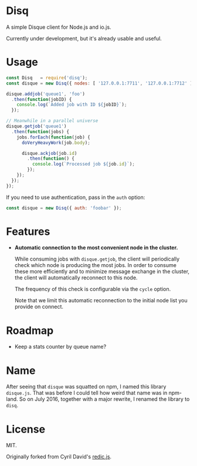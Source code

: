 # Disq

A simple Disque client for Node.js and io.js.

Currently under development, but it's already usable and useful.


# Usage

```javascript
const Disq   = require('disq');
const disque = new Disq({ nodes: [ '127.0.0.1:7711', '127.0.0.1:7712' ] });

disque.addjob('queue1', 'foo')
  .then(function(jobID) {
    console.log(`Added job with ID ${jobID}`);
  });

// Meanwhile in a parallel universe
disque.getjob('queue1')
  .then(function(jobs) {
    jobs.forEach(function(job) {
      doVeryHeavyWork(job.body);

      disque.ackjob(job.id)
        .then(function() {
          console.log(`Processed job ${job.id}`);
        });
    });
  });
});
```

If you need to use authentication, pass in the `auth` option:

```javascript
const disque = new Disq({ auth: 'foobar' });
```


# Features

- **Automatic connection to the most convenient node in the cluster.**

  While consuming jobs with `disque.getjob`, the client will periodically
  check which node is producing the most jobs. In order to consume these more
  efficiently and to minimize message exchange in the cluster, the client will
  automatically reconnect to this node.

  The frequency of this check is configurable via the `cycle` option.

  Note that we limit this automatic reconnection to the initial node list you
  provide on connect.


# Roadmap

- Keep a stats counter by queue name?


# Name

After seeing that `disque` was squatted on npm, I named this library `disque.js`.
That was before I could tell how weird that name was in npm-land.
So on July 2016, together with a major rewrite, I renamed the library to `disq`.


# License

MIT.

Originally forked from Cyril David's [redic.js](https://github.com/cyx/redic.js).
